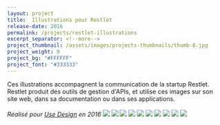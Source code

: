 ```yaml
---
layout: project
title:  Illustrations pour Restlet
release-date: 2016
permalink: /projects/restlet-illustrations
excerpt_separator: <!--more-->
project_thumbnail: /assets/images/projects-thumbnails/thumb-8.jpg
project_weight: 9
project_bg: "#FFFFFF"
project_font: "#333333"
---
```

Ces illustrations accompagnent la communication de la startup Restlet. Restlet produit des outils de gestion d'APIs, et utilise ces images sur son site web, dans sa documentation ou dans ses applications.
<br/><br/>
*Réalisé pour [Use Design](http://www.use-design.com) en 2016*
![](/assets/images/projects/restlet-illustrations/restlet-illustrations-design.jpg)
![](/assets/images/projects/restlet-illustrations/restlet-illustrations-api.jpg)
![](/assets/images/projects/restlet-illustrations/restlet-illustrations-docs.jpg)
![](/assets/images/projects/restlet-illustrations/restlet-illustrations-host.jpg)
![](/assets/images/projects/restlet-illustrations/restlet-illustrations-manage.jpg)
![](/assets/images/projects/restlet-illustrations/restlet-illustrations-orchestrate.jpg)
![](/assets/images/projects/restlet-illustrations/restlet-illustrations-test.jpg)
![](/assets/images/projects/restlet-illustrations/restlet-illustrations-webserver.jpg)
![](/assets/images/projects/restlet-illustrations/restlet-webapps-2.jpg)
![](/assets/images/projects/restlet-illustrations/restlet-illustrations-usage.jpg)
